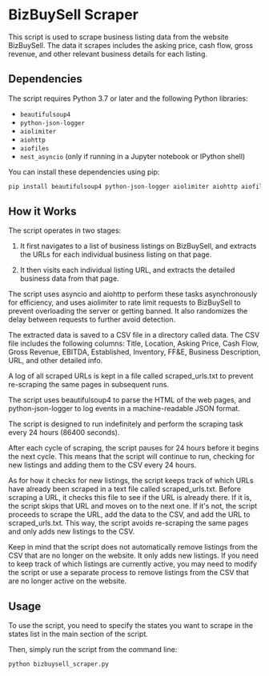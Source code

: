 # BizBuySell Scraper

This script is used to scrape business listing data from the website BizBuySell. The data it scrapes includes the asking price, cash flow, gross revenue, and other relevant business details for each listing.

## Dependencies

The script requires Python 3.7 or later and the following Python libraries:

- `beautifulsoup4`
- `python-json-logger`
- `aiolimiter`
- `aiohttp`
- `aiofiles`
- `nest_asyncio` (only if running in a Jupyter notebook or IPython shell)

You can install these dependencies using pip:

```bash
pip install beautifulsoup4 python-json-logger aiolimiter aiohttp aiofiles nest_asyncio
```

## How it Works

The script operates in two stages:

1. It first navigates to a list of business listings on BizBuySell, and extracts the URLs for each individual business listing on that page.

2. It then visits each individual listing URL, and extracts the detailed business data from that page.

The script uses asyncio and aiohttp to perform these tasks asynchronously for efficiency, and uses aiolimiter to rate limit requests to BizBuySell to prevent overloading the server or getting banned. It also randomizes the delay between requests to further avoid detection.

The extracted data is saved to a CSV file in a directory called data. The CSV file includes the following columns: Title, Location, Asking Price, Cash Flow, Gross Revenue, EBITDA, Established, Inventory, FF&E, Business Description, URL, and other detailed info.

A log of all scraped URLs is kept in a file called scraped_urls.txt to prevent re-scraping the same pages in subsequent runs.

The script uses beautifulsoup4 to parse the HTML of the web pages, and python-json-logger to log events in a machine-readable JSON format.

The script is designed to run indefinitely and perform the scraping task every 24 hours (86400 seconds).

After each cycle of scraping, the script pauses for 24 hours before it begins the next cycle. This means that the script will continue to run, checking for new listings and adding them to the CSV every 24 hours.

As for how it checks for new listings, the script keeps track of which URLs have already been scraped in a text file called scraped_urls.txt. Before scraping a URL, it checks this file to see if the URL is already there. If it is, the script skips that URL and moves on to the next one. If it's not, the script proceeds to scrape the URL, add the data to the CSV, and add the URL to scraped_urls.txt. This way, the script avoids re-scraping the same pages and only adds new listings to the CSV.

Keep in mind that the script does not automatically remove listings from the CSV that are no longer on the website. It only adds new listings. If you need to keep track of which listings are currently active, you may need to modify the script or use a separate process to remove listings from the CSV that are no longer active on the website.

## Usage

To use the script, you need to specify the states you want to scrape in the states list in the main section of the script.

Then, simply run the script from the command line:
```bash
python bizbuysell_scraper.py
```